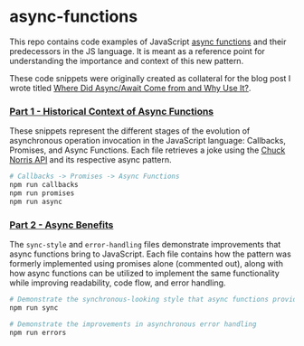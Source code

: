 # async-functions

This repo contains code examples of JavaScript [async functions](https://developer.mozilla.org/en-US/docs/Web/JavaScript/Reference/Statements/async_function) and their predecessors in the JS language. It is meant as a reference point for understanding the importance and context of this new pattern.

These code snippets were originally created as collateral for the blog post I wrote titled [Where Did Async/Await Come from and Why Use It?](https://appendto.com/2017/06/asyncawait-come-use).

### [Part 1 - Historical Context of Async Functions](./evolution)

These snippets represent the different stages of the evolution of asynchronous operation invocation in the JavaScript language: Callbacks, Promises, and Async Functions. Each file retrieves a joke using the [Chuck Norris API](https://api.chucknorris.io/) and its respective async pattern.

```bash
# Callbacks -> Promises -> Async Functions
npm run callbacks
npm run promises
npm run async
```

### [Part 2 - Async Benefits](./benefits)

The `sync-style` and `error-handling` files demonstrate improvements that async functions bring to JavaScript. Each file contains how the pattern was formerly implemented using promises alone (commented out), along with how async functions can be utilized to implement the same functionality while improving readability, code flow, and error handling.

```bash
# Demonstrate the synchronous-looking style that async functions provide
npm run sync

# Demonstrate the improvements in asynchronous error handling
npm run errors
```

